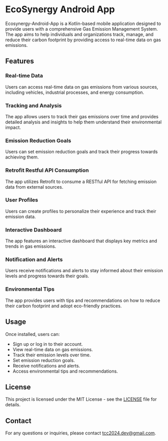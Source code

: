 # EcoSynergy Android App 

Ecosynergy-Android-App is a Kotlin-based mobile application designed to provide users with a comprehensive Gas Emission Management System. The app aims to help individuals and organizations track, manage, and reduce their carbon footprint by providing access to real-time data on gas emissions.

## Features

### Real-time Data
Users can access real-time data on gas emissions from various sources, including vehicles, industrial processes, and energy consumption.

### Tracking and Analysis
The app allows users to track their gas emissions over time and provides detailed analysis and insights to help them understand their environmental impact.

### Emission Reduction Goals
Users can set emission reduction goals and track their progress towards achieving them.

### Retrofit Restful API Consumption
The app utilizes Retrofit to consume a RESTful API for fetching emission data from external sources.

### User Profiles
Users can create profiles to personalize their experience and track their emission data.

### Interactive Dashboard
The app features an interactive dashboard that displays key metrics and trends in gas emissions.

### Notification and Alerts
Users receive notifications and alerts to stay informed about their emission levels and progress towards their goals.

### Environmental Tips
The app provides users with tips and recommendations on how to reduce their carbon footprint and adopt eco-friendly practices.

## Usage

Once installed, users can:

- Sign up or log in to their account.
- View real-time data on gas emissions.
- Track their emission levels over time.
- Set emission reduction goals.
- Receive notifications and alerts.
- Access environmental tips and recommendations.

## License

This project is licensed under the MIT License - see the [LICENSE](LICENSE) file for details.

## Contact

For any questions or inquiries, please contact [tcc2024.dev@gmail.com](mailto:tcc2024.dev@gmail.com).
